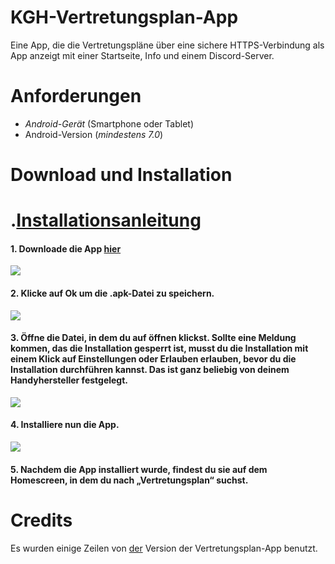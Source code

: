 # KGH-Vertretungsplan-App
Eine App, die die Vertretungspläne über eine sichere HTTPS-Verbindung als App anzeigt mit einer Startseite, Info und einem Discord-Server.

# Anforderungen
 - *Android-Gerät* (Smartphone oder Tablet)
 - Android-Version (*mindestens 7.0*)
# Download und Installation
# .[Installationsanleitung](https://github.com/byZeroOfficial/KGH-Vertretungsplan-App/wiki/Installationsanleitung)

#### 1. Downloade die App [hier](https://github.com/byZeroOfficial/KGH-Vertretungsplan-App/releases)

![](https://kghalle.tk/wp-content/uploads/2020/11/Screenshot_20201126-185203_Chrome.jpg)

#### 2. Klicke auf Ok um die .apk-Datei zu speichern.

![](https://kghalle.tk/wp-content/uploads/2020/11/Screenshot_20201126-185211_Chrome-485x1024.jpg)

#### 3. Öffne die Datei, in dem du auf öffnen klickst. Sollte eine Meldung kommen, das die Installation gesperrt ist, musst du die Installation mit einem Klick auf Einstellungen oder Erlauben erlauben, bevor du die Installation durchführen kannst. Das ist ganz beliebig von deinem Handyhersteller festgelegt.

![](https://kghalle.tk/wp-content/uploads/2020/11/Screenshot_20201126-185310_Package-installer.jpg)

#### 4. Installiere nun die App.

![](https://kghalle.tk/wp-content/uploads/2020/11/Screenshot_20201126-185333_Package-installer.jpg)

#### 5. Nachdem die App installiert wurde, findest du sie auf dem Homescreen, in dem du nach „Vertretungsplan“ suchst.
# Credits
Es wurden einige Zeilen von [der](https://github.com/joseywoermann/vertretungsplan-app) Version der Vertretungsplan-App benutzt.
